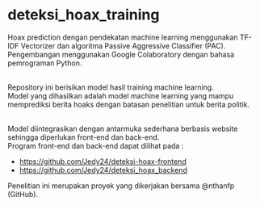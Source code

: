 # deteksi_hoax_training

Hoax prediction dengan pendekatan machine learning menggunakan TF-IDF Vectorizer dan algoritma Passive Aggressive Classifier (PAC). <br>
Pengembangan menggunakan Google Colaboratory dengan bahasa pemrograman Python. <br><br>

Repository ini berisikan model hasil training machine learning. <br>
Model yang dihasilkan adalah model machine learning yang mampu memprediksi berita hoaks dengan batasan penelitian untuk berita politik. <br><br>

Model diintegrasikan dengan antarmuka sederhana berbasis website sehingga diperlukan front-end dan back-end. <br>
Program front-end dan back-end dapat dilihat pada : <br>
- https://github.com/Jedy24/deteksi-hoax-frontend
- https://github.com/Jedy24/deteksi_hoax_backend

Penelitian ini merupakan proyek yang dikerjakan bersama @nthanfp (GitHub).
